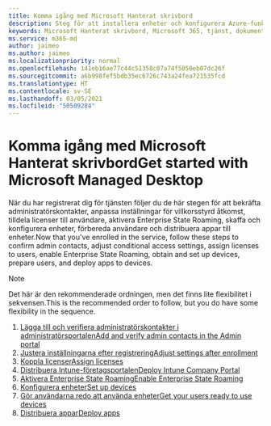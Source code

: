 ```yaml
---
title: Komma igång med Microsoft Hanterat skrivbord
description: Steg för att installera enheter och konfigurera Azure-funktioner så att de fungerar med tjänsten
keywords: Microsoft Hanterat skrivbord, Microsoft 365, tjänst, dokumentation
ms.service: m365-md
author: jaimeo
ms.author: jaimeo
ms.localizationpriority: normal
ms.openlocfilehash: 141eb16ae77c44c51358c07a74f5050eb07dc26f
ms.sourcegitcommit: a6b998fef5bdb35ec6726c743a24fea721535fcd
ms.translationtype: HT
ms.contentlocale: sv-SE
ms.lasthandoff: 03/05/2021
ms.locfileid: "50509284"
---
```

# <a name="get-started-with-microsoft-managed-desktop"></a><span data-ttu-id="9016c-104">Komma igång med Microsoft Hanterat skrivbord</span><span class="sxs-lookup"><span data-stu-id="9016c-104">Get started with Microsoft Managed Desktop</span></span>

<span data-ttu-id="9016c-105">När du har registrerat dig för tjänsten följer du de här stegen för att bekräfta administratörskontakter, anpassa inställningar för villkorsstyrd åtkomst, tilldela licenser till användare, aktivera Enterprise State Roaming, skaffa och konfigurera enheter, förbereda användare och distribuera appar till enheter.</span><span class="sxs-lookup"><span data-stu-id="9016c-105">Now that you've enrolled in the service, follow these steps to confirm admin contacts, adjust conditional access settings, assign licenses to users, enable Enterprise State Roaming,  obtain and set up devices, prepare users, and deploy apps to devices.</span></span>

> [!NOTE]
> <span data-ttu-id="9016c-106">Det här är den rekommenderade ordningen, men det finns lite flexibilitet i sekvensen.</span><span class="sxs-lookup"><span data-stu-id="9016c-106">This is the recommended order to follow, but you do have some flexibility in the sequence.</span></span>

1. [<span data-ttu-id="9016c-107">Lägga till och verifiera administratörskontakter i administratörsportalen</span><span class="sxs-lookup"><span data-stu-id="9016c-107">Add and verify admin contacts in the Admin portal</span></span>](add-admin-contacts.md)
2. [<span data-ttu-id="9016c-108">Justera inställningarna efter registrering</span><span class="sxs-lookup"><span data-stu-id="9016c-108">Adjust settings after enrollment</span></span>](conditional-access.md)
3. [<span data-ttu-id="9016c-109">Koppla licenser</span><span class="sxs-lookup"><span data-stu-id="9016c-109">Assign licenses</span></span>](assign-licenses.md)
4. [<span data-ttu-id="9016c-110">Distribuera Intune-företagsportalen</span><span class="sxs-lookup"><span data-stu-id="9016c-110">Deploy Intune Company Portal</span></span>](company-portal.md)
5. [<span data-ttu-id="9016c-111">Aktivera Enterprise State Roaming</span><span class="sxs-lookup"><span data-stu-id="9016c-111">Enable Enterprise State Roaming</span></span>](enterprise-state-roaming.md)
6. [<span data-ttu-id="9016c-112">Konfigurera enheter</span><span class="sxs-lookup"><span data-stu-id="9016c-112">Set up devices</span></span>](set-up-devices.md)
7. [<span data-ttu-id="9016c-113">Gör användarna redo att använda enheter</span><span class="sxs-lookup"><span data-stu-id="9016c-113">Get your users ready to use devices</span></span>](get-started-devices.md)
8. [<span data-ttu-id="9016c-114">Distribuera appar</span><span class="sxs-lookup"><span data-stu-id="9016c-114">Deploy apps</span></span>](deploy-apps.md)
